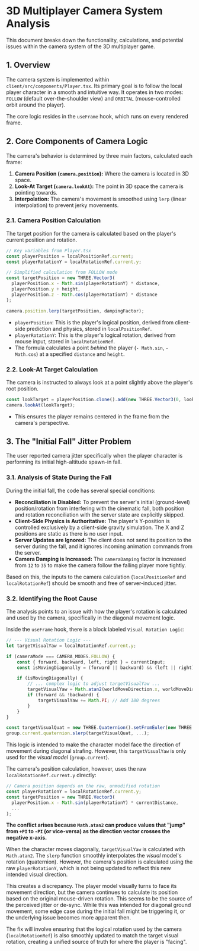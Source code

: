 # 3D Multiplayer Camera System Analysis

This document breaks down the functionality, calculations, and potential issues within the camera system of the 3D multiplayer game.

## 1. Overview

The camera system is implemented within `client/src/components/Player.tsx`. Its primary goal is to follow the local player character in a smooth and intuitive way. It operates in two modes: `FOLLOW` (default over-the-shoulder view) and `ORBITAL` (mouse-controlled orbit around the player).

The core logic resides in the `useFrame` hook, which runs on every rendered frame.

## 2. Core Components of Camera Logic

The camera's behavior is determined by three main factors, calculated each frame:

1.  **Camera Position (`camera.position`):** Where the camera is located in 3D space.
2.  **Look-At Target (`camera.lookAt`):** The point in 3D space the camera is pointing towards.
3.  **Interpolation:** The camera's movement is smoothed using `lerp` (linear interpolation) to prevent jerky movements.

### 2.1. Camera Position Calculation

The target position for the camera is calculated based on the player's current position and rotation.

```typescript
// Key variables from Player.tsx
const playerPosition = localPositionRef.current;
const playerRotationY = localRotationRef.current.y;

// Simplified calculation from FOLLOW mode
const targetPosition = new THREE.Vector3(
  playerPosition.x - Math.sin(playerRotationY) * distance,
  playerPosition.y + height,
  playerPosition.z - Math.cos(playerRotationY) * distance
);

camera.position.lerp(targetPosition, dampingFactor);
```

-   `playerPosition`: This is the player's logical position, derived from client-side prediction and physics, stored in `localPositionRef`.
-   `playerRotationY`: This is the player's logical rotation, derived from mouse input, stored in `localRotationRef`.
-   The formula calculates a point *behind* the player (`- Math.sin`, `- Math.cos`) at a specified `distance` and `height`.

### 2.2. Look-At Target Calculation

The camera is instructed to always look at a point slightly above the player's root position.

```typescript
const lookTarget = playerPosition.clone().add(new THREE.Vector3(0, lookHeight, 0));
camera.lookAt(lookTarget);
```

-   This ensures the player remains centered in the frame from the camera's perspective.

## 3. The "Initial Fall" Jitter Problem

The user reported camera jitter specifically when the player character is performing its initial high-altitude spawn-in fall.

### 3.1. Analysis of State During the Fall

During the initial fall, the code has several special conditions:

-   **Reconciliation is Disabled:** To prevent the server's initial (ground-level) position/rotation from interfering with the cinematic fall, both position and rotation reconciliation with the server state are explicitly skipped.
-   **Client-Side Physics is Authoritative:** The player's Y-position is controlled exclusively by a client-side gravity simulation. The X and Z positions are static as there is no user input.
-   **Server Updates are Ignored:** The client does not send its position to the server during the fall, and it ignores incoming animation commands from the server.
-   **Camera Damping is Increased:** The `cameraDamping` factor is increased from `12` to `35` to make the camera follow the falling player more tightly.

Based on this, the inputs to the camera calculation (`localPositionRef` and `localRotationRef`) should be smooth and free of server-induced jitter.

### 3.2. Identifying the Root Cause

The analysis points to an issue with how the player's rotation is calculated and used by the camera, specifically in the diagonal movement logic.

Inside the `useFrame` hook, there is a block labeled `Visual Rotation Logic`:

```typescript
// --- Visual Rotation Logic ---
let targetVisualYaw = localRotationRef.current.y;

if (cameraMode === CAMERA_MODES.FOLLOW) {
    const { forward, backward, left, right } = currentInput;
    const isMovingDiagonally = (forward || backward) && (left || right);

    if (isMovingDiagonally) {
        // ... complex logic to adjust targetVisualYaw ...
        targetVisualYaw = Math.atan2(worldMoveDirection.x, worldMoveDirection.z);
        if (forward && !backward) {
            targetVisualYaw += Math.PI; // Add 180 degrees
        }
    }
}

const targetVisualQuat = new THREE.Quaternion().setFromEuler(new THREE.Euler(0, targetVisualYaw, 0, 'YXZ'));
group.current.quaternion.slerp(targetVisualQuat, ...);
```

This logic is intended to make the character model face the direction of movement during diagonal strafing. However, this `targetVisualYaw` is only used for the *visual model* (`group.current`).

The camera's position calculation, however, uses the raw `localRotationRef.current.y` directly:

```typescript
// Camera position depends on the raw, unmodified rotation
const playerRotationY = localRotationRef.current.y;
const targetPosition = new THREE.Vector3(
  playerPosition.x - Math.sin(playerRotationY) * currentDistance,
  ...
);
```

**The conflict arises because `Math.atan2` can produce values that "jump" from `+PI` to `-PI` (or vice-versa) as the direction vector crosses the negative x-axis.**

When the character moves diagonally, `targetVisualYaw` is calculated with `Math.atan2`. The `slerp` function smoothly interpolates the *visual* model's rotation (quaternion). However, the camera's position is calculated using the raw `playerRotationY`, which is not being updated to reflect this new intended visual direction.

This creates a discrepancy. The player model visually turns to face its movement direction, but the camera continues to calculate its position based on the original mouse-driven rotation. This seems to be the source of the perceived jitter or de-sync. While this was intended for diagonal ground movement, some edge case during the initial fall might be triggering it, or the underlying issue becomes more apparent then.

The fix will involve ensuring that the logical rotation used by the camera (`localRotationRef`) is also smoothly updated to match the target visual rotation, creating a unified source of truth for where the player is "facing".
